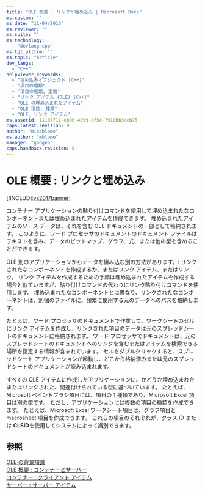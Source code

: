 ```yaml
---
title: "OLE 概要 : リンクと埋め込み | Microsoft Docs"
ms.custom: ""
ms.date: "11/04/2016"
ms.reviewer: ""
ms.suite: ""
ms.technology: 
  - "devlang-cpp"
ms.tgt_pltfrm: ""
ms.topic: "article"
dev_langs: 
  - "C++"
helpviewer_keywords: 
  - "埋め込みオブジェクト [C++]"
  - "項目の種類"
  - "項目の種類, 定義"
  - "リンク アイテム (OLE) [C++]"
  - "OLE の埋め込まれたアイテム"
  - "OLE 項目, 種類"
  - "OLE, リンク アイテム"
ms.assetid: 11107711-eb96-4099-8f5c-7910bb3ecb75
caps.latest.revision: 9
author: "mikeblome"
ms.author: "mblome"
manager: "ghogen"
caps.handback.revision: 5
---
```

# OLE 概要 : リンクと埋め込み
[!INCLUDE[vs2017banner](../assembler/inline/includes/vs2017banner.md)]

コンテナー アプリケーションの貼り付けコマンドを使用して埋め込まれたなコンポーネントまたは埋め込まれたアイテムを作成できます。  埋め込まれたアイテムのソース データは、それを含む OLE ドキュメントの一部として格納されます。  このように、ワード プロセッサのドキュメントのドキュメント ファイルはテキストを含み、データのビットマップ、グラフ、式、または他の型を含めることができます。  
  
 OLE 別のアプリケーションからデータを組み込む別の方法があります。: リンクされたなコンポーネントを作成するか、またはリンク アイテム、またはリンク。  リンク アイテムを作成するための手順は埋め込まれたアイテムを作成する場合と似ていますが、貼り付けコマンドの代わりにリンク貼り付けコマンドを使用します。  埋め込まれたなコンポーネントとは異なり、リンクされたなコンポーネントは、別個のファイルに、頻繁に使用する元のデータへのパスを格納します。  
  
 たとえば、ワード プロセッサのドキュメントで作業して、ワークシートのセルにリンク アイテムを作成し、リンクされた項目のデータは元のスプレッドシートのドキュメントに格納されます。  ワード プロセッサでドキュメントは、元のスプレッドシートのドキュメントへのリンクを含むまたはアイテムを検索できる場所を指定する情報が含まれています。  セルをダブルクリックすると、スプレッドシート アプリケーションが起動し、どこから格納済みまたは元のスプレッドシートのドキュメントが読み込まれます。  
  
 すべての OLE アイテムに作成したアプリケーションに、かどうか埋め込まれたまたはリンクされた、関連付けられている型に基づいています。  たとえば、Microsoft ペイントブラシ項目には、項目の 1 種類であり、Microsoft Excel 項目は別の型です。  ただし、アプリケーションには複数の項目の種類を作成できます。  たとえば、Microsoft Excel ワークシート項目は、グラフ項目と macrosheet 項目を作成できます。  これらの項目のそれぞれが、クラス ID または **CLSID**を使用してシステムによって識別できます。  
  
## 参照  
 [OLE の背景知識](../mfc/ole-background.md)   
 [OLE 概要 : コンテナーとサーバー](../mfc/ole-background-containers-and-servers.md)   
 [コンテナー : クライアント アイテム](../mfc/containers-client-items.md)   
 [サーバー : サーバー アイテム](../mfc/servers-server-items.md)